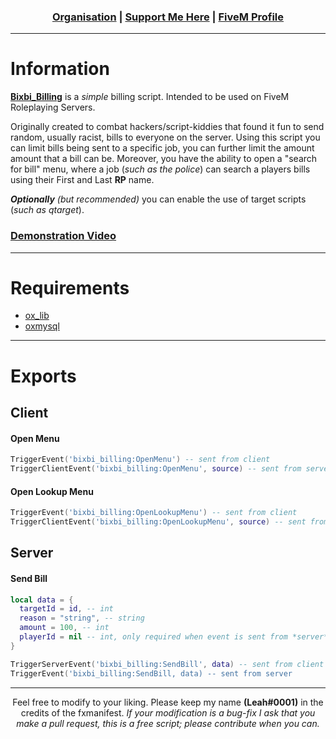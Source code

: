 ### <p align='center'>[Organisation](https://github.com/Bixbi-FiveM) | [Support Me Here](https://ko-fi.com/bixbi) | [FiveM Profile](https://forum.cfx.re/u/Leah_UK/summary)</p>
------

# Information
[**Bixbi_Billing**](https://forum.cfx.re/t/free-bixbi-billing/4803834) is a *simple* billing script. Intended to be used on FiveM Roleplaying Servers.

Originally created to combat hackers/script-kiddies that found it fun to send random, usually racist, bills to everyone on the server. Using this script you can limit bills being sent to a specific job, you can further limit the amount amount that a bill can be. Moreover, you have the ability to open a "search for bill" menu, where a job (*such as the police*) can search a players bills using their First and Last **RP** name.

***Optionally*** *(but recommended)* you can enable the use of target scripts (*such as qtarget*). 

### [Demonstration Video](https://youtu.be/gTbI0aiX9mw)

---

# Requirements
- [ox_lib](https://github.com/overextended/ox_lib)
- [oxmysql](https://github.com/overextended/oxmysql)

---

# Exports
## Client
#### Open Menu
```lua
TriggerEvent('bixbi_billing:OpenMenu') -- sent from client
TriggerClientEvent('bixbi_billing:OpenMenu', source) -- sent from server
```
#### Open Lookup Menu
```lua
TriggerEvent('bixbi_billing:OpenLookupMenu') -- sent from client
TriggerClientEvent('bixbi_billing:OpenLookupMenu', source) -- sent from server
```

## Server
#### Send Bill
```lua
local data = {
  targetId = id, -- int
  reason = "string", -- string
  amount = 100, -- int
  playerId = nil -- int, only required when event is sent from *server*. If sent from client this is automatic.
}

TriggerServerEvent('bixbi_billing:SendBill', data) -- sent from client
TriggerEvent('bixbi_billing:SendBill, data) -- sent from server
```

---
<p align='center'>Feel free to modify to your liking. Please keep my name <b>(Leah#0001)</b> in the credits of the fxmanifest. <i>If your modification is a bug-fix I ask that you make a pull request, this is a free script; please contribute when you can.</i></p>
